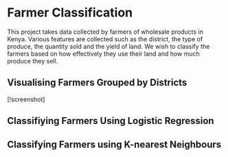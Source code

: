 # Farmer Classification
This project takes data collected by farmers of wholesale products in Kenya. Various features are collected such as the district, the type of produce, the quantity sold and the yield of land. We wish to classify the farmers based on how effectively they use their land and how much produce they sell.

## Visualising Farmers Grouped by Districts
[!screenshot]

## Classifiying Farmers Using Logistic Regression

## Classifying Farmers using K-nearest Neighbours
